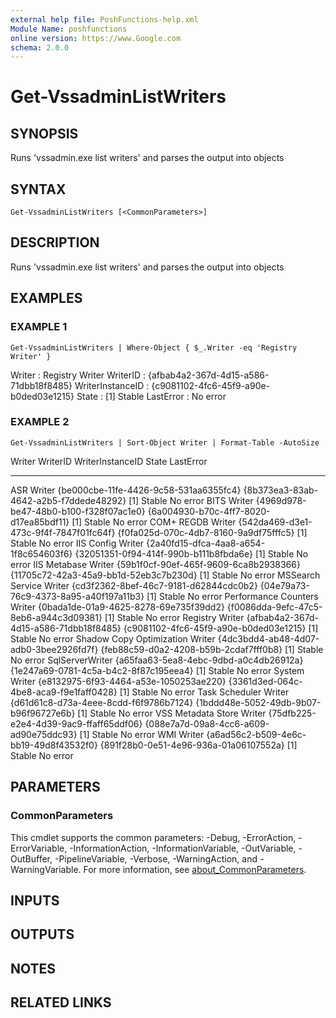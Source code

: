 ```yaml
---
external help file: PoshFunctions-help.xml
Module Name: poshfunctions
online version: https://www.Google.com
schema: 2.0.0
---
```


# Get-VssadminListWriters

## SYNOPSIS
Runs 'vssadmin.exe list writers' and parses the output into objects

## SYNTAX

```
Get-VssadminListWriters [<CommonParameters>]
```

## DESCRIPTION
Runs 'vssadmin.exe list writers' and parses the output into objects

## EXAMPLES

### EXAMPLE 1
```
Get-VssadminListWriters | Where-Object { $_.Writer -eq 'Registry Writer' }
```

Writer           : Registry Writer
WriterID         : {afbab4a2-367d-4d15-a586-71dbb18f8485}
WriterInstanceID : {c9081102-4fc6-45f9-a90e-b0ded03e1215}
State            : \[1\] Stable
LastError        : No error

### EXAMPLE 2
```
Get-VssadminListWriters | Sort-Object Writer | Format-Table -AutoSize
```

Writer                          WriterID                               WriterInstanceID                       State      LastError
------                          --------                               ----------------                       -----      ---------
ASR Writer                      {be000cbe-11fe-4426-9c58-531aa6355fc4} {8b373ea3-83ab-4642-a2b5-f7ddede48292} \[1\] Stable No error
BITS Writer                     {4969d978-be47-48b0-b100-f328f07ac1e0} {6a004930-b70c-4ff7-8020-d17ea85bdf11} \[1\] Stable No error
COM+ REGDB Writer               {542da469-d3e1-473c-9f4f-7847f01fc64f} {f0fa025d-070c-4db7-8160-9a9df75fffc5} \[1\] Stable No error
IIS Config Writer               {2a40fd15-dfca-4aa8-a654-1f8c654603f6} {32051351-0f94-414f-990b-b111b8fbda6e} \[1\] Stable No error
IIS Metabase Writer             {59b1f0cf-90ef-465f-9609-6ca8b2938366} {11705c72-42a3-45a9-bb1d-52eb3c7b230d} \[1\] Stable No error
MSSearch Service Writer         {cd3f2362-8bef-46c7-9181-d62844cdc0b2} {04e79a73-76c9-4373-8a95-a40f197a11b3} \[1\] Stable No error
Performance Counters Writer     {0bada1de-01a9-4625-8278-69e735f39dd2} {f0086dda-9efc-47c5-8eb6-a944c3d09381} \[1\] Stable No error
Registry Writer                 {afbab4a2-367d-4d15-a586-71dbb18f8485} {c9081102-4fc6-45f9-a90e-b0ded03e1215} \[1\] Stable No error
Shadow Copy Optimization Writer {4dc3bdd4-ab48-4d07-adb0-3bee2926fd7f} {feb88c59-d0a2-4208-b59b-2cdaf7fff0b8} \[1\] Stable No error
SqlServerWriter                 {a65faa63-5ea8-4ebc-9dbd-a0c4db26912a} {1e247a69-0781-4c5a-b4c2-8f87c195eea4} \[1\] Stable No error
System Writer                   {e8132975-6f93-4464-a53e-1050253ae220} {3361d3ed-064c-4be8-aca9-f9e1faff0428} \[1\] Stable No error
Task Scheduler Writer           {d61d61c8-d73a-4eee-8cdd-f6f9786b7124} {1bddd48e-5052-49db-9b07-b96f96727e6b} \[1\] Stable No error
VSS Metadata Store Writer       {75dfb225-e2e4-4d39-9ac9-ffaff65ddf06} {088e7a7d-09a8-4cc6-a609-ad90e75ddc93} \[1\] Stable No error
WMI Writer                      {a6ad56c2-b509-4e6c-bb19-49d8f43532f0} {891f28b0-0e51-4e96-936a-01a06107552a} \[1\] Stable No error

## PARAMETERS

### CommonParameters
This cmdlet supports the common parameters: -Debug, -ErrorAction, -ErrorVariable, -InformationAction, -InformationVariable, -OutVariable, -OutBuffer, -PipelineVariable, -Verbose, -WarningAction, and -WarningVariable. For more information, see [about_CommonParameters](http://go.microsoft.com/fwlink/?LinkID=113216).

## INPUTS

## OUTPUTS

## NOTES

## RELATED LINKS
